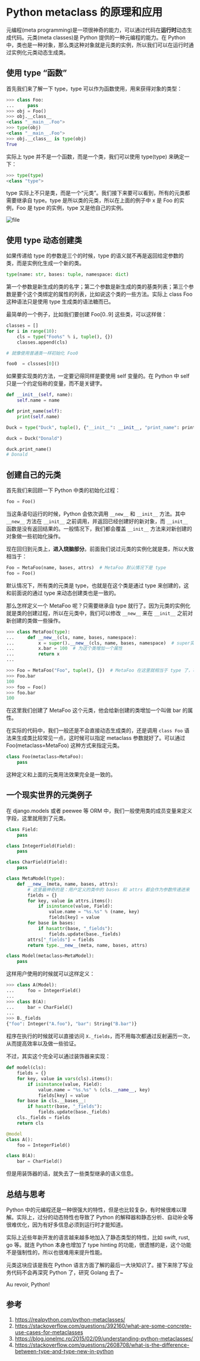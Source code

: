 # Python metaclass 的原理和应用

<!--
ID: ded65af9-700d-42a3-b3e5-6d2456d03fd1
Status: publish
Date: 2019-12-02T18:03:33
Modified: 2020-05-16T10:46:52
wp_id: 831
-->

元编程(meta programming)是一项很神奇的能力，可以通过代码在**运行时**动态生成代码。元类(meta classes)是 Python 提供的一种元编程的能力。在 Python 中，类也是一种对象，那么类这种对象就是元类的实例，所以我们可以在运行时通过实例化元类动态生成类。

## 使用 type “函数”

首先我们来了解一下 type，type 可以作为函数使用，用来获得对象的类型：

```python
>>> class Foo:
...     pass
>>> obj = Foo()
>>> obj.__class__
<class "__main__.Foo">
>>> type(obj)
<class "__main__.Foo">
>>> obj.__class__ is type(obj)
True
```

实际上 type 并不是一个函数，而是一个类，我们可以使用 type(type) 来确定一下：

```python
>>> type(type)
<class "type">
```

type 实际上不只是类，而是一个“元类”。我们接下来要可以看到，所有的元类都需要继承自 type。type 是所以类的元类，所以在上面的例子中 x 是 Foo 的实例，Foo 是 type 的实例，type 又是他自己的实例。

![file](https://yifei.me/wp-content/uploads/2019/12/image-1575282914707.png)

## 使用 type 动态创建类

如果传递给 type 的参数是三个的时候，type 的语义就不再是返回给定参数的类，而是实例化生成一个新的类。

```python
type(name: str, bases: tuple, namespace: dict)
```

第一个参数是新生成的类的名字；第二个参数是新生成的类的基类列表；第三个参数是要个这个类绑定的属性的列表，比如说这个类的一些方法。实际上 class Foo 这种语法只是使用 type 生成类的语法糖而已。

最简单的一个例子，比如我们要创建 Foo[0..9] 这些类，可以这样做：

```python
classes = []
for i in range(10):
    cls = type("Foo%s" % i, tuple(), {})
    classes.append(cls)

# 就像使用普通类一样初始化 Foo0

foo0  = clssses[0]()
```

如果要实现类的方法，一定要记得同样是要使用 self 变量的。在 Python 中 self 只是一个约定俗称的变量，而不是关键字。

```python
def __init__(self, name):
    self.name = name

def print_name(self):
    print(self.name)

Duck = type("Duck", tuple(), {"__init__": __init__, "print_name": print_name})

duck = Duck("Donald")

duck.print_name()
# Donald
```

## 创建自己的元类

首先我们来回顾一下 Python 中类的初始化过程：

```python
foo = Foo()
```

当这条语句运行的时候，Python  会依次调用 `__new__` 和 `__init__` 方法。其中 `__new__` 方法在 `__init__` 之前调用，并返回已经创建好的新对象，而 `__init__` 函数是没有返回结果的。一般情况下，我们都会覆盖 `__init__` 方法来对新创建的对象做一些初始化操作。


现在回归到元类上，**进入烧脑部分**。前面我们说过元类的实例化就是类，所以大致相当于：

```python
Foo = MetaFoo(name, bases, attrs)  # MetaFoo 默认情况下是 type
foo = Foo()
```

默认情况下，所有类的元类是 type，也就是在这个类是通过 type 来创建的，这和前面说的通过 type 来动态创建类也是一致的。

那么怎样定义一个 MetaFoo 呢？只需要继承自 type 就行了。因为元类的实例化就是类的创建过程，所以在元类中，我们可以修改 `__new__` 来在 `__init__` 之前对新创建的类做一些操作。

```python
>>> class MetaFoo(type):
...     def __new__(cls, name, bases, namespace):
...         x = super().__new__(cls, name, bases, namespace)  # super实际上就是 type
...         x.bar = 100  # 为这个类增加一个属性
...         return x
...

>>> Foo = MetaFoo("Foo", tuple(), {})  # MetaFoo 在这里就相当于 type 了，可以动态创建类
>>> Foo.bar
100
>>> foo = Foo()
>>> foo.bar
100
```

在这里我们创建了 MetaFoo 这个元类，他会给新创建的类增加一个叫做 bar 的属性。

在实际的代码中，我们一般还是不会直接动态生成类的，还是调用 `class Foo` 语法来生成类比较常见一点，这时候可以指定 metaclass 参数就好了。可以通过 Foo(metaclass=MetaFoo) 这种方式来指定元类。

```python
class Foo(metaclass=MetaFoo):
    pass
```

这种定义和上面的元类用法效果完全是一致的。

## 一个现实世界的元类例子

在 django.models 或者 peewee 等 ORM 中，我们一般使用类的成员变量来定义字段，这里就用到了元类。

```python
class Field:
    pass

class IntegerField(Field):
    pass

class CharField(Field):
    pass

class MetaModel(type):
    def __new__(meta, name, bases, attrs):
        # 这里最神奇的是：用户定义的类中的 bases 和 attrs 都会作为参数传递进来
        fields = {}
        for key, value in attrs.items():
            if isinstance(value, Field):
                value.name = "%s.%s" % (name, key)
                fields[key] = value
        for base in bases:
            if hasattr(base, "_fields"):
                fields.update(base._fields)
        attrs["_fields"] = fields
        return type.__new__(meta, name, bases, attrs)

class Model(metaclass=MetaModel):
    pass
```

这样用户使用的时候就可以这样定义：

```python
>>> class A(Model):
...     foo = IntegerField()
...
>>> class B(A):
...     bar = CharField()
...
>>> B._fields
{"foo": Integer("A.foo"), "bar": String("B.bar")}
```

程序在执行的时候就可以直接访问 `X._fields`，而不用每次都通过反射遍历一次，从而提高效率以及做一些验证。

不过，其实这个完全可以通过装饰器来实现：

```python
def model(cls):
    fields = {}
    for key, value in vars(cls).items():
        if isinstance(value, Field):
            value.name = "%s.%s" % (cls.__name__, key)
            fields[key] = value
    for base in cls.__bases__:
        if hasattr(base, "_fields"):
            fields.update(base._fields)
    cls._fields = fields
    return cls

@model
class A():
    foo = IntegerField()

class B(A):
    bar = CharField()
```

但是用装饰器的话，就失去了一些类型继承的语义信息。

## 总结与思考

Python 中的元编程还是一种很强大的特性，但是也比较复杂，有时候很难以理解。实际上，过分的动态特性也导致了 Python 的解释器和静态分析、自动补全等很难优化，因为有好多信息必须到运行时才能知道。

实际上近些年新开发的语言越来越多地加入了静态类型的特性，比如 swift, rust, go 等。就连 Python 本身也增加了 type hinting 的功能，很遗憾的是，这个功能不是强制性的，所以也很难用来提升性能。

元类这块应该是我在 Python 语言方面了解的最后一大块知识了。接下来除了写业务代码不会再深究 Python 了，研究 Golang 去了~

Au revoir, Python!

## 参考

1. https://realpython.com/python-metaclasses/
2. https://stackoverflow.com/questions/392160/what-are-some-concrete-use-cases-for-metaclasses
3. https://blog.ionelmc.ro/2015/02/09/understanding-python-metaclasses/
4. https://stackoverflow.com/questions/2608708/what-is-the-difference-between-type-and-type-new-in-python




